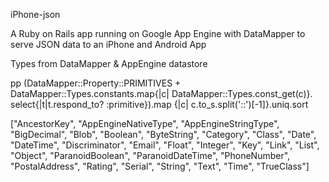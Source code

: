 iPhone-json

A Ruby on Rails app running on Google App Engine with DataMapper to serve JSON data to an iPhone and Android App


Types from DataMapper & AppEngine datastore

 pp (DataMapper::Property::PRIMITIVES +
     DataMapper::Types.constants.map{|c| DataMapper::Types.const_get(c)}.
     select{|t|t.respond_to? :primitive}).map {|c| c.to_s.split('::')[-1]}.uniq.sort

 ["AncestorKey",
  "AppEngineNativeType",
  "AppEngineStringType",
  "BigDecimal",
  "Blob",
  "Boolean",
  "ByteString",
  "Category",
  "Class",
  "Date",
  "DateTime",
  "Discriminator",
  "Email",
  "Float",
  "Integer",
  "Key",
  "Link",
  "List",
  "Object",
  "ParanoidBoolean",
  "ParanoidDateTime",
  "PhoneNumber",
  "PostalAddress",
  "Rating",
  "Serial",
  "String",
  "Text",
  "Time",
  "TrueClass"]

